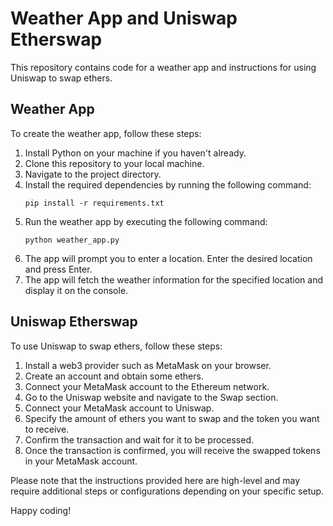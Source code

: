 # Weather App and Uniswap Etherswap

This repository contains code for a weather app and instructions for using Uniswap to swap ethers.

## Weather App

To create the weather app, follow these steps:

1. Install Python on your machine if you haven't already.
2. Clone this repository to your local machine.
3. Navigate to the project directory.
4. Install the required dependencies by running the following command:
    ```
    pip install -r requirements.txt
    ```
5. Run the weather app by executing the following command:
    ```
    python weather_app.py
    ```
6. The app will prompt you to enter a location. Enter the desired location and press Enter.
7. The app will fetch the weather information for the specified location and display it on the console.

## Uniswap Etherswap

To use Uniswap to swap ethers, follow these steps:

1. Install a web3 provider such as MetaMask on your browser.
2. Create an account and obtain some ethers.
3. Connect your MetaMask account to the Ethereum network.
4. Go to the Uniswap website and navigate to the Swap section.
5. Connect your MetaMask account to Uniswap.
6. Specify the amount of ethers you want to swap and the token you want to receive.
7. Confirm the transaction and wait for it to be processed.
8. Once the transaction is confirmed, you will receive the swapped tokens in your MetaMask account.

Please note that the instructions provided here are high-level and may require additional steps or configurations depending on your specific setup.

Happy coding!
